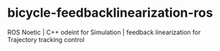 # bicycle-feedbacklinearization-ros
ROS Noetic | C++ odeint for Simulation | feedback linearization for Trajectory tracking control 
